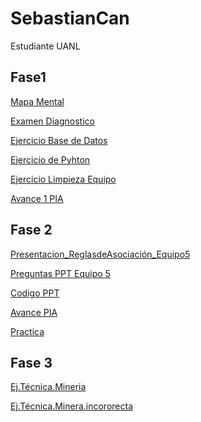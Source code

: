 # SebastianCan
Estudiante UANL

## Fase1
[Mapa Mental](https://github.com/SebastianCanizales/SebastianCan/blob/main/MapaMental_1_1842108.pdf)

[Examen Diagnostico](https://github.com/SebastianCanizales/SebastianCan/blob/main/Examen%20diagnostico.pdf)

[Ejercicio Base de Datos](https://github.com/KatiaOrtiz20/Mineria_de_datos/blob/main/Equipo5-%20Ejercicio%20Base%20de%20Datos.pdf)

[Ejercicio de Pyhton](https://github.com/SebastianCanizales/SebastianCan/blob/main/Ej_Python_1842108.ipynb)

[Ejercicio Limpieza Equipo](https://github.com/KatiaOrtiz20/Mineria_de_datos/blob/main/Ej_Limpieza_Equipo5.ipynb)

[Avance 1 PIA](https://github.com/KatiaOrtiz20/Mineria_de_datos/blob/main/Avance1_PIA_Equipo5.ipynb)

## Fase 2
[Presentacion_ReglasdeAsociación_Equipo5](https://github.com/KatiaOrtiz20/Mineria_de_datos/blob/main/Presentaci%C3%B3n_ReglasdeAsociaci%C3%B3n_Equipo5.pdf)

[Preguntas PPT Equipo 5](https://github.com/SebastianCanizales/SebastianCan/blob/main/Preguntas_Equipo5.pdf)

[Codigo PPT](https://github.com/lluviaeliiza/Mineria-de-Datos/blob/main/C%C3%B3digo_de_la_presentaci%C3%B3n.ipynb)

[Avance PIA](https://github.com/lluviaeliiza/Mineria-de-Datos/blob/main/Segundo_Avance_PIA.ipynb)

[Practica](https://github.com/KatiaOrtiz20/Mineria_de_datos/blob/main/Pr%C3%A1ctica_Visualizaci%C3%B3n.ipynb)

## Fase 3

[Ej.Técnica.Mineria](https://github.com/SebastianCanizales/SebastianCan/blob/main/Ej_Tecnicas_Mineria.ipynb)

[Ej.Técnica.Minera.incororecta](https://github.com/SebastianCanizales/SebastianCan/blob/main/Ejercicio_de_t%C3%A9cnicas_de_miner%C3%ADa%201era%20base%20(no%20correcta).ipynb)
